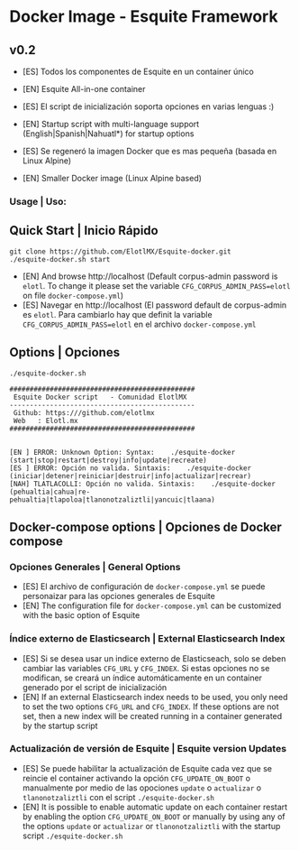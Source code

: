 # Docker Image - Esquite Framework

## v0.2
- [ES] Todos los componentes de Esquite en un container único
- [EN] Esquite All-in-one container 

- [ES] El script de inicialización soporta opciones en varias lenguas :)
- [EN] Startup script with multi-language support (English|Spanish|Nahuatl*) for startup options

- [ES] Se regeneró la imagen Docker que es mas pequeña (basada en Linux Alpine)
- [EN] Smaller Docker image (Linux Alpine based)

### Usage | Uso:

## Quick Start | Inicio Rápido

```
git clone https://github.com/ElotlMX/Esquite-docker.git
./esquite-docker.sh start
```
- [EN] And browse http://localhost  (Default corpus-admin password is `elotl`. To change it please set the variable `CFG_CORPUS_ADMIN_PASS=elotl` on file `docker-compose.yml`)
- [ES] Navegar en http://localhost  (El password default de corpus-admin es `elotl`. Para cambiarlo hay que definit la variable `CFG_CORPUS_ADMIN_PASS=elotl` en el archivo `docker-compose.yml`

## Options | Opciones
```
./esquite-docker.sh 

##############################################
 Esquite Docker script   - Comunidad ElotlMX
----------------------------------------------
 Github: https:///github.com/elotlmx
 Web   : Elotl.mx
##############################################


[EN ] ERROR: Unknown Option: Syntax:    ./esquite-docker (start|stop|restart|destroy|info|update|recreate)
[ES ] ERROR: Opción no valida. Sintaxis:    ./esquite-docker (iniciar|detener|reiniciar|destruir|info|actualizar|recrear)
[NAH] TLATLACOLLI: Opción no valida. Sintaxis:    ./esquite-docker (pehualtia|cahua|re-pehualtia|tlapoloa|tlanonotzaliztli|yancuic|tlaana)

```

## Docker-compose options | Opciones de Docker compose

### Opciones Generales | General Options
- [ES] El archivo de configuración de `docker-compose.yml` se puede personaizar para las opciones generales de Esquite
- [EN] The configuration file for `docker-compose.yml` can be customized with the basic option of Esquite

### Índice externo de Elasticsearch | External Elasticsearch Index
- [ES] Si se desea usar un indice externo de Elasticseach, solo se deben cambiar las variables `CFG_URL` y `CFG_INDEX`. Si estas opciones no se modifican, se creará un índice automáticamente en un container generado por el script de inicialización
- [EN] If an external Elasticsearch index needs to be used, you only need to set the two options `CFG_URL` and `CFG_INDEX`. If these options are not set, then a new index will be created running in a container generated by the startup script

### Actualización de versión de Esquite | Esquite version Updates
- [ES] Se puede habilitar la actualización de Esquite cada vez que se reincie el container activando la opción `CFG_UPDATE_ON_BOOT` o manualmente por medio de las opociones `update` o `actualizar` o `tlanonotzaliztli` con el script `./esquite-docker.sh`
- [EN] It is possible to enable automatic update on each container restart by enabling the option `CFG_UPDATE_ON_BOOT` or manually by using any of the options `update` or `actualizar` or `tlanonotzaliztli` with the startup script `./esquite-docker.sh` 
